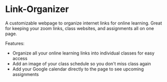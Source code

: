 # Link-Organizer
A customizable webpage to organize internet links for online learning. Great for keeping your 
zoom links, class websites, and assignments all on one page.

Features:

* Organize all your online learning links into individual classes for easy access
* Add an image of your class schedule so you don't miss class again
* Add your Google calendar directly to the page to see upcoming assignments
